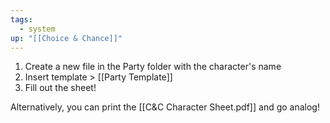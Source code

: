 ```yaml
---
tags:
  - system
up: "[[Choice & Chance]]"
---
```

1. Create a new file in the Party folder with the character's name
2. Insert template > [[Party Template]] 
3. Fill out the sheet!

Alternatively, you can print the [[C&C Character Sheet.pdf]] and go analog! 